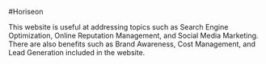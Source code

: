 #Horiseon

This website is useful at addressing topics such as Search Engine Optimization, Online Reputation Management, and Social Media Marketing. There are also benefits such as Brand Awareness, Cost Management, and Lead Generation included in the website.